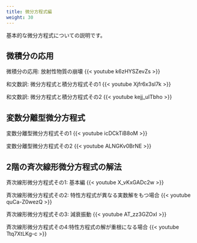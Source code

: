 ```yaml
---
title: 微分方程式編
weight: 30
---
```


基本的な微分方程式についての説明です。

<!--more-->

## 微積分の応用

微積分の応用: 放射性物質の崩壊
{{< youtube k6zHYSZevZs >}}

和文数訳: 微分方程式と積分方程式その1
{{< youtube Xjfr6x3sl7k >}}

和文数訳: 微分方程式と積分方程式その2
{{< youtube kejj_ulTbho >}}

## 変数分離型微分方程式

変数分離型微分方程式その1
{{< youtube icDCkTiB8oM >}}

変数分離型微分方程式その2
{{< youtube ALNGKv0BrNE >}}

## 2階の斉次線形微分方程式の解法

斉次線形微分方程式その1: 基本編
{{< youtube X_vKxGADc2w >}}

斉次線形微分方程式その2: 特性方程式が異なる実数解をもつ場合
{{< youtube quCa-Z0wezQ >}}

斉次線形微分方程式その3: 減衰振動
{{< youtube AT_zz3GZOxI >}}

斉次線形微分方程式その4:特性方程式の解が重根になる場合
{{< youtube Ttq7XtLKg-c >}}
